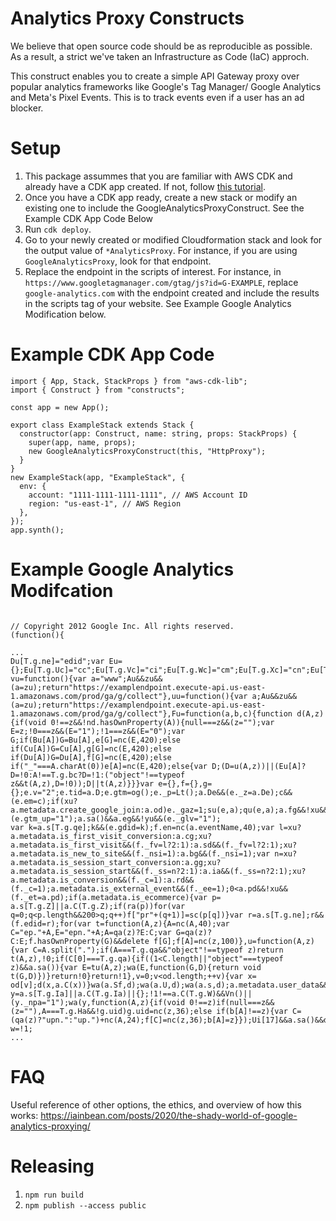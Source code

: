 # Analytics Proxy Constructs

We believe that open source code should be as reproducible as possible. As a result, a strict we've taken an Infrastructure as Code (IaC) approch.

This construct enables you to create a simple API Gateway proxy over popular analytics frameworks like Google's Tag Manager/ Google Analytics and Meta's Pixel Events. This is to track events even if a user has an ad blocker.

# Setup

1. This package assummes that you are familiar with AWS CDK and already have a CDK app created. If not, follow [this tutorial](https://docs.aws.amazon.com/cdk/v2/guide/hello_world.html).
2. Once you have a CDK app ready, create a new stack or modify an existing one to include the GoogleAnalyticsProxyConstruct. See the Example CDK App Code Below
3. Run `cdk deploy`.
4. Go to your newly created or modified Cloudformation stack and look for the output value of `*AnalyticsProxy`. For instance, if you are using `GoogleAnalyticsProxy`, look for that endpoint.
5. Replace the endpoint in the scripts of interest. For instance, in `https://www.googletagmanager.com/gtag/js?id=G-EXAMPLE`, replace `google-analytics.com` with the endpoint created and include the results in the scripts tag of your website. See Example Google Analytics Modification below.

# Example CDK App Code

```
import { App, Stack, StackProps } from "aws-cdk-lib";
import { Construct } from "constructs";

const app = new App();

export class ExampleStack extends Stack {
  constructor(app: Construct, name: string, props: StackProps) {
    super(app, name, props);
    new GoogleAnalyticsProxyConstruct(this, "HttpProxy");
  }
}
new ExampleStack(app, "ExampleStack", {
  env: {
    account: "1111-1111-1111-1111", // AWS Account ID
    region: "us-east-1", // AWS Region
  },
});
app.synth();
```

# Example Google Analytics Modifcation

```

// Copyright 2012 Google Inc. All rights reserved.
(function(){

...
Du[T.g.ne]="edid";var Eu={};Eu[T.g.Uc]="cc";Eu[T.g.Vc]="ci";Eu[T.g.Wc]="cm";Eu[T.g.Xc]="cn";Eu[T.g.Yc]="cs";Eu[T.g.Zc]="ck";var vu=function(){var a="www";Au&&zu&&(a=zu);return"https://examplendpoint.execute-api.us-east-1.amazonaws.com/prod/ga/g/collect"},uu=function(){var a;Au&&zu&&(a=zu);return"https://examplendpoint.execute-api.us-east-1.amazonaws.com/prod/ga/g/collect"},Fu=function(a,b,c){function d(A,z){if(void 0!==z&&!nd.hasOwnProperty(A)){null===z&&(z="");var E=z;!0===z&&(E="1");!1===z&&(E="0");var G;if(Bu[A])G=Bu[A],e[G]=nc(E,420);else if(Cu[A])G=Cu[A],g[G]=nc(E,420);else if(Du[A])G=Du[A],f[G]=nc(E,420);else if("_"===A.charAt(0))e[A]=nc(E,420);else{var D;(D=u(A,z))||(Eu[A]?D=!0:A!==T.g.bc?D=!1:("object"!==typeof z&&t(A,z),D=!0));D||t(A,z)}}}var e={},f={},g={};e.v="2";e.tid=a.D;e.gtm=og();e._p=Lt();a.De&&(e._z=a.De);c&&(e.em=c);if(xu?a.metadata.create_google_join:a.od)e._gaz=1;su(e,a);qu(e,a);a.fg&&!xu&&(e.gtm_up="1");a.sa()&&a.eg&&!yu&&(e._glv="1");
var k=a.s[T.g.qe];k&&(e.gdid=k);f.en=nc(a.eventName,40);var l=xu?a.metadata.is_first_visit_conversion:a.cg;xu?a.metadata.is_first_visit&&(f._fv=l?2:1):a.sd&&(f._fv=l?2:1);xu?a.metadata.is_new_to_site&&(f._nsi=1):a.bg&&(f._nsi=1);var n=xu?a.metadata.is_session_start_conversion:a.gg;xu?a.metadata.is_session_start&&(f._ss=n?2:1):a.ia&&(f._ss=n?2:1);xu?a.metadata.is_conversion&&(f._c=1):a.rd&&(f._c=1);a.metadata.is_external_event&&(f._ee=1);0<a.pd&&!xu&&(f._et=a.pd);if(a.metadata.is_ecommerce){var p=
a.s[T.g.Z]||a.C(T.g.Z);if(ra(p))for(var q=0;q<p.length&&200>q;q++)f["pr"+(q+1)]=sc(p[q])}var r=a.s[T.g.ne];r&&(f.edid=r);for(var t=function(A,z){A=nc(A,40);var C="ep."+A,E="epn."+A;A=qa(z)?E:C;var G=qa(z)?C:E;f.hasOwnProperty(G)&&delete f[G];f[A]=nc(z,100)},u=function(A,z){var C=A.split(".");if(A===T.g.qa&&"object"!==typeof z)return t(A,z),!0;if(C[0]===T.g.qa){if((1<C.length||"object"===typeof z)&&a.sa()){var E=tu(A,z);wa(E,function(G,D){return void t(G,D)})}return!0}return!1},v=0;v<od.length;++v){var x=
od[v];d(x,a.C(x))}wa(a.Sf,d);wa(a.U,d);wa(a.s,d);a.metadata.user_data&&u("user_data",a.metadata.user_data);var y=a.s[T.g.Ia]||a.C(T.g.Ia)||{};!1!==a.C(T.g.W)&&Vn()||(y._npa="1");wa(y,function(A,z){if(void 0!==z)if(null===z&&(z=""),A===T.g.Ha&&!g.uid)g.uid=nc(z,36);else if(b[A]!==z){var C=(qa(z)?"upn.":"up.")+nc(A,24);f[C]=nc(z,36);b[A]=z}});Ui[17]&&a.sa()&&d("_uc",Ye.pg);var w=!1;
...
```

# FAQ

Useful reference of other options, the ethics, and overview of how this works: https://iainbean.com/posts/2020/the-shady-world-of-google-analytics-proxying/

# Releasing

1. `npm run build`
2. `npm publish --access public`

